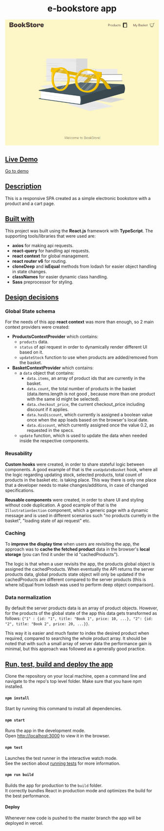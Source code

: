 <h1 align="center">e-bookstore app</h1>

<p align="center">
  <img src="./src/assets/images/app-preview.png" alt="preview"/>
</p>

## <ins>Live Demo</ins>
[Go to demo](https://e-bookstore.vercel.app)

## <ins>Description</ins>
This is a responsive SPA created as a simple electronic bookstore with a product and a cart page.

## <ins>Built with</ins>
This project was built using the __React.js__ framework with __TypeScript__. The supporting tools/libraries that were used are:
- __axios__ for making api requests.
- __react-query__ for handling api requests.
- __react context__ for global management.
- __react router v6__ for routing.
- __cloneDeep__ and __isEqual__ methods from lodash for easier object handling in state changes.
- __classNames__ for easier dynamic class handling.
- __Sass__ preprocessor for styling.

## <ins>Design decisions</ins>

### Global State schema
For the needs of this app __react context__ was more than enough, so 2 main context providers were created:
- __ProductsContextProvider__ which contains:
  - `products` data.
  - `status` of api request in order to dynamically render different UI based on it.
  - `updateStock` function to use when products are added/removed from the basket. 
- __BasketContextProvider__ which contains:
  - a `data` object that contains: 
    - `data.items`, an array of product ids that are currently in the basket.
    - `data.count`, the total number of products in the basket (data.items.length is not good , because more than one product with the same id might be selected).
    - `data.checkout_price`, the current checkout_price including discount if it applies.
    - `data.hasDiscount`, which currently is assigned a boolean value once when the app loads based on the browser's local date.
    - `data.discount`, which currently assigned once the value 0.2, as requested in the specs.
  - `update` function, which is used to update the data when needed inside the respective components.

### Reusability
__Custom hooks__ were created, in order to share stateful logic between components. 
A good example of that is the `useUpdateBasket` hook, where all the logic regarding updating stock, selected products, total count of products in the basket etc. is taking place. This way there is only one place that a developer needs to make changes/additions, in case of changed specifications.

__Reusable components__ were created, in order to share UI and styling without code duplication. 
A good ecample of that is the `IllustrationSection` component, which a generic page with a dynamic message and is used in different scenarios such "no products curretly in the basket", "loading state of api request" etc.

### Caching
To __improve the display time__ when users are revisiting the app, the approach was to __cache the fetched product__ data in the browser's __local storage__ (you can find it under the id "cachedProducts"). 

The logic is that when a user revisits the app, the products global object is assigned the cachedProducts. When eventually the API returns the server products data, global products state object will only be updated if the cachedProducts are different compared to the server products (this is where isEqual from lodash was used to perform deep object comparison).

### Data normalization
By default the server products data is an array of product objects. However, for the products of the global state of the app this data gets transformed as follows:
`{"1" : {id: "1", title: "Book 1", price: 10, ...}, "2": {id: "2", title: "Book 2", price: 20, ...}}`.

This way it is easier and much faster to index the desired product when required, compared to searching the whole product array. It should be noted that with such a small array of server data the performance gain is minimal, but this approach was followed as a generally good practice. 

## <ins>Run, test, build and deploy the app</ins>
Clone the repository on your local machine, open a command line and navigate to the repo's top level folder. Make sure that you have npm installed.

#### `npm install`
Start by running this command to install all dependencies.

#### `npm start`
Runs the app in the development mode.\
Open [http://localhost:3000](http://localhost:3000) to view it in the browser.

#### `npm test`
Launches the test runner in the interactive watch mode.\
See the section about [running tests](https://facebook.github.io/create-react-app/docs/running-tests) for more information.

#### `npm run build`
Builds the app for production to the `build` folder.\
It correctly bundles React in production mode and optimizes the build for the best performance.

#### Deploy
Whenever new code is pushed to the master branch the app will be deployed in vercel.
